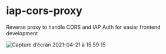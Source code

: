 # iap-cors-proxy
Reverse proxy to handle CORS and IAP Auth for easier frontend development

![Capture d’écran 2021-04-21 à 15 59 15](https://user-images.githubusercontent.com/11411695/115566431-87268f00-a2ba-11eb-94e1-8ca4a123c2d3.png)
